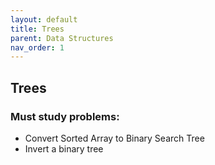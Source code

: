 ```yaml
---
layout: default
title: Trees
parent: Data Structures
nav_order: 1
---
```


## Trees

### Must study problems:

* Convert Sorted Array to Binary Search Tree
* Invert a binary tree
